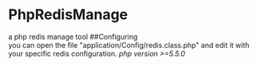 # PhpRedisManage   
a php redis manage tool
##Configuring   
you can open the file  "application/Config/redis.class.php" and edit it with your specific redis configuration.
*php version >=5.5.0*

